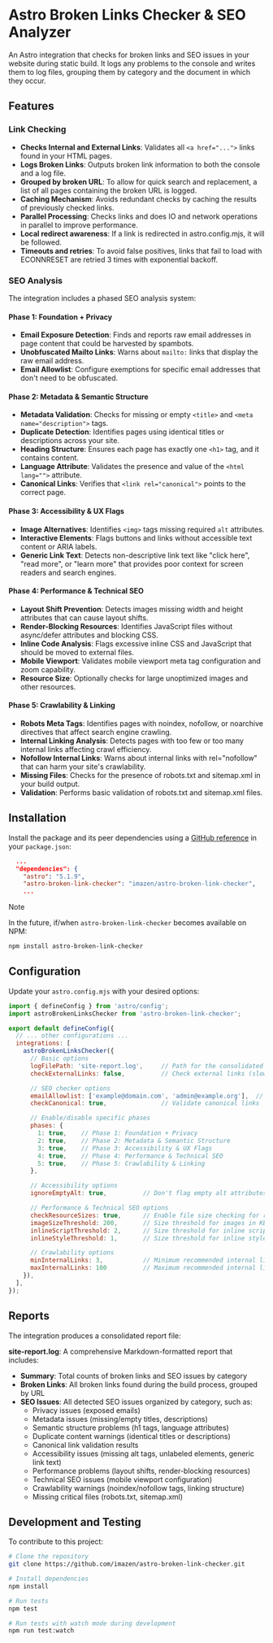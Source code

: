 # Astro Broken Links Checker & SEO Analyzer

An Astro integration that checks for broken links and SEO issues in your website during static build. It logs any problems to the console and writes them to log files, grouping them by category and the document in which they occur.

## Features

### Link Checking

- **Checks Internal and External Links**: Validates all `<a href="...">` links found in your HTML pages.
- **Logs Broken Links**: Outputs broken link information to both the console and a log file.
- **Grouped by broken URL**: To allow for quick search and replacement, a list of all pages containing the broken URL is logged.
- **Caching Mechanism**: Avoids redundant checks by caching the results of previously checked links.
- **Parallel Processing**: Checks links and does IO and network operations in parallel to improve performance.
- **Local redirect awareness**: If a link is redirected in astro.config.mjs, it will be followed.
- **Timeouts and retries**: To avoid false positives, links that fail to load with ECONNRESET are retried 3 times with exponential backoff.

### SEO Analysis

The integration includes a phased SEO analysis system:

#### Phase 1: Foundation + Privacy

- **Email Exposure Detection**: Finds and reports raw email addresses in page content that could be harvested by spambots.
- **Unobfuscated Mailto Links**: Warns about `mailto:` links that display the raw email address.
- **Email Allowlist**: Configure exemptions for specific email addresses that don't need to be obfuscated.

#### Phase 2: Metadata & Semantic Structure

- **Metadata Validation**: Checks for missing or empty `<title>` and `<meta name="description">` tags.
- **Duplicate Detection**: Identifies pages using identical titles or descriptions across your site.
- **Heading Structure**: Ensures each page has exactly one `<h1>` tag, and it contains content.
- **Language Attribute**: Validates the presence and value of the `<html lang="">` attribute.
- **Canonical Links**: Verifies that `<link rel="canonical">` points to the correct page.

#### Phase 3: Accessibility & UX Flags

- **Image Alternatives**: Identifies `<img>` tags missing required `alt` attributes.
- **Interactive Elements**: Flags buttons and links without accessible text content or ARIA labels.
- **Generic Link Text**: Detects non-descriptive link text like "click here", "read more", or "learn more" that provides poor context for screen readers and search engines.

#### Phase 4: Performance & Technical SEO

- **Layout Shift Prevention**: Detects images missing width and height attributes that can cause layout shifts.
- **Render-Blocking Resources**: Identifies JavaScript files without async/defer attributes and blocking CSS.
- **Inline Code Analysis**: Flags excessive inline CSS and JavaScript that should be moved to external files.
- **Mobile Viewport**: Validates mobile viewport meta tag configuration and zoom capability.
- **Resource Size**: Optionally checks for large unoptimized images and other resources.

#### Phase 5: Crawlability & Linking

- **Robots Meta Tags**: Identifies pages with noindex, nofollow, or noarchive directives that affect search engine crawling.
- **Internal Linking Analysis**: Detects pages with too few or too many internal links affecting crawl efficiency.
- **Nofollow Internal Links**: Warns about internal links with rel="nofollow" that can harm your site's crawlability.
- **Missing Files**: Checks for the presence of robots.txt and sitemap.xml in your build output.
- **Validation**: Performs basic validation of robots.txt and sitemap.xml files.

## Installation

Install the package and its peer dependencies using a [GitHub reference](https://docs.npmjs.com/cli/v8/configuring-npm/package-json#github-urls) in your `package.json`:

```json
  ...
  "dependencies": {
    "astro": "5.1.9",
    "astro-broken-link-checker": "imazen/astro-broken-link-checker",
    ...
```

> [!NOTE]
> In the future, if/when `astro-broken-link-checker` becomes available on NPM:
> ```bash
> npm install astro-broken-link-checker
> ```

## Configuration

Update your `astro.config.mjs` with your desired options:

```js
import { defineConfig } from 'astro/config';
import astroBrokenLinksChecker from 'astro-broken-link-checker';

export default defineConfig({
  // ... other configurations ...
  integrations: [
    astroBrokenLinksChecker({
      // Basic options
      logFilePath: 'site-report.log',     // Path for the consolidated report
      checkExternalLinks: false,          // Check external links (slower)

      // SEO checker options
      emailAllowlist: ['example@domain.com', 'admin@example.org'],  // Emails to ignore
      checkCanonical: true,               // Validate canonical links

      // Enable/disable specific phases
      phases: {
        1: true,    // Phase 1: Foundation + Privacy
        2: true,    // Phase 2: Metadata & Semantic Structure
        3: true,    // Phase 3: Accessibility & UX Flags
        4: true,    // Phase 4: Performance & Technical SEO
        5: true,    // Phase 5: Crawlability & Linking
      },

      // Accessibility options
      ignoreEmptyAlt: true,          // Don't flag empty alt attributes (decorative images)

      // Performance & Technical SEO options
      checkResourceSizes: true,      // Enable file size checking for resources
      imageSizeThreshold: 200,       // Size threshold for images in KB
      inlineScriptThreshold: 2,      // Size threshold for inline scripts in KB
      inlineStyleThreshold: 1,       // Size threshold for inline styles in KB

      // Crawlability options
      minInternalLinks: 3,           // Minimum recommended internal links per page
      maxInternalLinks: 100          // Maximum recommended internal links per page
    }),
  ],
});
```

## Reports

The integration produces a consolidated report file:

**site-report.log**: A comprehensive Markdown-formatted report that includes:

- **Summary**: Total counts of broken links and SEO issues by category
- **Broken Links**: All broken links found during the build process, grouped by URL
- **SEO Issues**: All detected SEO issues organized by category, such as:
  - Privacy issues (exposed emails)
  - Metadata issues (missing/empty titles, descriptions)
  - Semantic structure problems (h1 tags, language attributes)
  - Duplicate content warnings (identical titles or descriptions)
  - Canonical link validation results
  - Accessibility issues (missing alt tags, unlabeled elements, generic link text)
  - Performance problems (layout shifts, render-blocking resources)
  - Technical SEO issues (mobile viewport configuration)
  - Crawlability warnings (noindex/nofollow tags, linking structure)
  - Missing critical files (robots.txt, sitemap.xml)

## Development and Testing

To contribute to this project:

```bash
# Clone the repository
git clone https://github.com/imazen/astro-broken-link-checker.git

# Install dependencies
npm install

# Run tests
npm test

# Run tests with watch mode during development
npm run test:watch
```